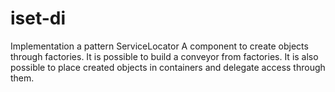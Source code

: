 # iset-di
Implementation a pattern ServiceLocator
A component to create objects through factories. It is possible to build a conveyor from factories.
It is also possible to place created objects in containers and delegate access through them.
